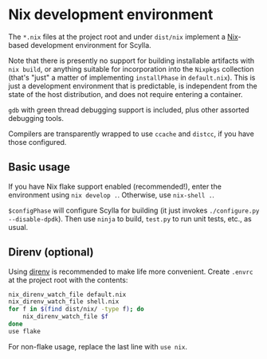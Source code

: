 # Nix development environment

The `*.nix` files at the project root and under `dist/nix` implement a
[Nix](https://nixos.org/guides/ad-hoc-developer-environments.html)-based
development environment for Scylla.

Note that there is presently no support for building installable
artifacts with `nix build`, or anything suitable for incorporation
into the `Nixpkgs` collection (that's "just" a matter of implementing
`installPhase` in `default.nix`).  This is just a development
environment that is predictable, is independent from the state of the
host distribution, and does not require entering a container.

`gdb` with green thread debugging support is included, plus other
assorted debugging tools.

Compilers are transparently wrapped to use `ccache` and `distcc`, if
you have those configured.

## Basic usage

If you have Nix flake support enabled (recommended!), enter the
environment using `nix develop .`.  Otherwise, use `nix-shell .`.

`$configPhase` will configure Scylla for building (it just invokes
`./configure.py --disable-dpdk`).  Then use `ninja` to build,
`test.py` to run unit tests, etc., as usual.

## Direnv (optional)

Using [direnv](https://direnv.net) is recommended to make life more convenient.  Create
`.envrc` at the project root with the contents:
```bash
nix_direnv_watch_file default.nix
nix_direnv_watch_file shell.nix
for f in $(find dist/nix/ -type f); do
    nix_direnv_watch_file $f
done
use flake
```

For non-flake usage, replace the last line with `use nix`.
